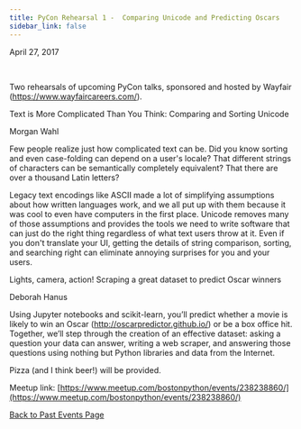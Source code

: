 ```yaml
---
title: PyCon Rehearsal 1 -  Comparing Unicode and Predicting Oscars
sidebar_link: false
---
```


April 27, 2017


   

Two rehearsals of upcoming PyCon talks, sponsored and hosted by Wayfair (https://www.wayfaircareers.com/).

Text is More Complicated Than You Think: Comparing and Sorting Unicode

Morgan Wahl

Few people realize just how complicated text can be. Did you know sorting and even case-folding can depend on a user's locale? That different strings of characters can be semantically completely equivalent? That there are over a thousand Latin letters?

Legacy text encodings like ASCII made a lot of simplifying assumptions about how written languages work, and we all put up with them because it was cool to even have computers in the first place. Unicode removes many of those assumptions and provides the tools we need to write software that can just do the right thing regardless of what text users throw at it. Even if you don't translate your UI, getting the details of string comparison, sorting, and searching right can eliminate annoying surprises for you and your users.

Lights, camera, action! Scraping a great dataset to predict Oscar winners

Deborah Hanus

Using Jupyter notebooks and scikit-learn, you’ll predict whether a movie is likely to win an Oscar (http://oscarpredictor.github.io/) or be a box office hit. Together, we’ll step through the creation of an effective dataset: asking a question your data can answer, writing a web scraper, and answering those questions using nothing but Python libraries and data from the Internet.

Pizza (and I think beer!) will be provided.


Meetup link: [https://www.meetup.com/bostonpython/events/238238860/](https://www.meetup.com/bostonpython/events/238238860/)

[Back to Past Events Page](index.md)